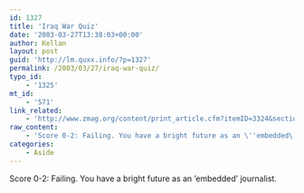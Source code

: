 ```yaml
---
id: 1327
title: 'Iraq War Quiz'
date: '2003-03-27T13:38:03+00:00'
author: Kellan
layout: post
guid: 'http://lm.quxx.info/?p=1327'
permalink: /2003/03/27/iraq-war-quiz/
typo_id:
    - '1325'
mt_id:
    - '571'
link_related:
    - 'http://www.zmag.org/content/print_article.cfm?itemID=3324&sectionID=38'
raw_content:
    - 'Score 0-2: Failing. You have a bright future as an \''embedded\'' journalist.'
categories:
    - Aside
---
```


Score 0-2: Failing. You have a bright future as an ’embedded’ journalist.